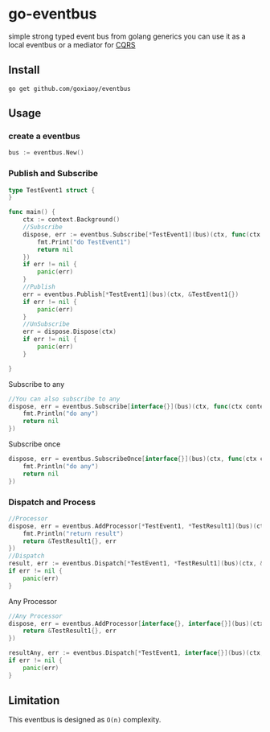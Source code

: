 # go-eventbus
simple strong typed event bus from golang generics
you can use it as a local eventbus or a mediator for [CQRS](https://en.wikipedia.org/wiki/Command%E2%80%93query_separation)

## Install
```
go get github.com/goxiaoy/eventbus
```

## Usage

### create a eventbus
```go
bus := eventbus.New()
```

### Publish and Subscribe
```go
type TestEvent1 struct {
}

func main() {
    ctx := context.Background()
    //Subscribe
    dispose, err := eventbus.Subscribe[*TestEvent1](bus)(ctx, func(ctx context.Context, event *TestEvent1) error {
        fmt.Print("do TestEvent1")
        return nil
    })
    if err != nil {
        panic(err)
    }
    //Publish
    err = eventbus.Publish[*TestEvent1](bus)(ctx, &TestEvent1{})
    if err != nil {
        panic(err)
    }
    //UnSubscribe
    err = dispose.Dispose(ctx)
    if err != nil {
        panic(err)
    }

}
```
Subscribe to any

```go
//You can also subscribe to any
dispose, err = eventbus.Subscribe[interface{}](bus)(ctx, func(ctx context.Context, event interface{}) error {
    fmt.Println("do any")
    return nil
})
```

Subscribe once
```go
dispose, err = eventbus.SubscribeOnce[interface{}](bus)(ctx, func(ctx context.Context, event interface{}) error {
    fmt.Println("do any")
    return nil
})
```

### Dispatch and Process

```go
//Processor
dispose, err = eventbus.AddProcessor[*TestEvent1, *TestResult1](bus)(ctx, func(ctx context.Context, event *TestEvent1) (*TestResult1, error) {
    fmt.Println("return result")
    return &TestResult1{}, err
})
//Dispatch
result, err := eventbus.Dispatch[*TestEvent1, *TestResult1](bus)(ctx, &TestEvent1{})
if err != nil {
    panic(err)
}
```
Any Processor
```go
//Any Processor
dispose, err = eventbus.AddProcessor[interface{}, interface{}](bus)(ctx, func(ctx context.Context, event interface{}) (interface{}, error) {
    return &TestResult1{}, err
})

resultAny, err := eventbus.Dispatch[*TestEvent1, interface{}](bus)(ctx, &TestEvent1{})
if err != nil {
    panic(err)
}
```

## Limitation

This eventbus is designed as `O(n)` complexity.

